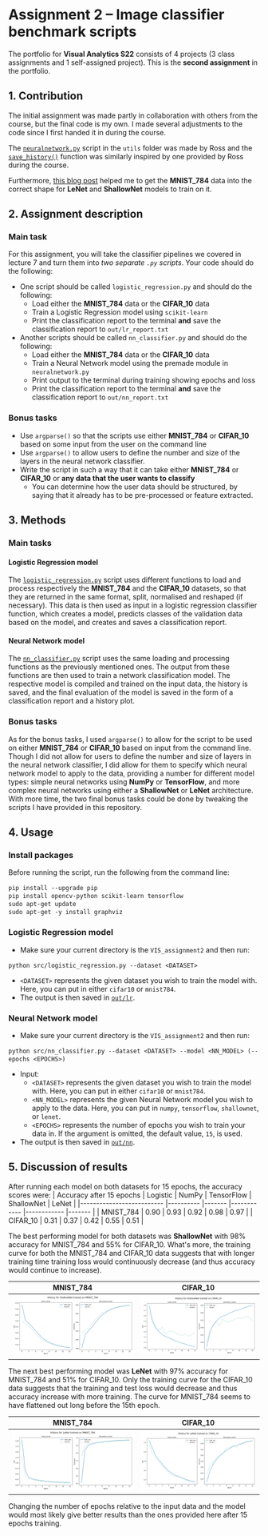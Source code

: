 # Assignment 2 – Image classifier benchmark scripts
The portfolio for __Visual Analytics S22__ consists of 4 projects (3 class assignments and 1 self-assigned project). This is the __second assignment__ in the portfolio.

## 1. Contribution
The initial assignment was made partly in collaboration with others from the course, but the final code is my own. I made several adjustments to the code since I first handed it in during the course.

The [`neuralnetwork.py`](https://github.com/agnesbn/VIS_assignment2/blob/main/utils/neuralnetwork.py) script in the `utils` folder was made by Ross and the [`save_history()`](https://github.com/agnesbn/VIS_assignment2/blob/e8f29b235d99b65eaf6a0c4d89936ca5b6608a74/src/nn_classifier.py#L83) function was similarly inspired by one provided by Ross during the course.

Furthermore, [this blog post](https://medium.com/mlearning-ai/lenet-and-mnist-handwritten-digit-classification-354f5646c590) helped me to get the **MNIST_784** data into the correct shape for **LeNet** and **ShallowNet** models to train on it.

## 2. Assignment description
### Main task
For this assignment, you will take the classifier pipelines we covered in lecture 7 and turn them into *two separate ```.py``` scripts*. Your code should do the following:

- One script should be called ```logistic_regression.py``` and should do the following:
  - Load either the **MNIST_784** data or the **CIFAR_10** data
  - Train a Logistic Regression model using ```scikit-learn```
  - Print the classification report to the terminal **and** save the classification report to ```out/lr_report.txt```
- Another scripts should be called ```nn_classifier.py``` and should do the following:
  - Load either the **MNIST_784** data or the **CIFAR_10** data
  - Train a Neural Network model using the premade module in ```neuralnetwork.py```
  - Print output to the terminal during training showing epochs and loss
  - Print the classification report to the terminal **and** save the classification report to ```out/nn_report.txt```

### Bonus tasks
- Use ```argparse()``` so that the scripts use either **MNIST_784** or **CIFAR_10** based on some input from the user on the command line
- Use ```argparse()``` to allow users to define the number and size of the layers in the neural network classifier.
- Write the script in such a way that it can take either **MNIST_784** or **CIFAR_10** or **any data that the user wants to classify**
  - You can determine how the user data should be structured, by saying that it already has to be pre-processed or feature extracted.


## 3. Methods
### Main tasks
#### Logistic Regression model
The [`logistic_regression.py`](https://github.com/agnesbn/VIS_assignment2/blob/main/src/logistic_regression.py) script uses different functions to load and process respectively the **MNIST_784** and the **CIFAR_10** datasets, so that they are returned in the same format, split, normalised and reshaped (if necessary). This data is then used as input in a logistic regression classifier function, which creates a model, predicts classes of the validation data based on the model, and creates and saves a classification report.

#### Neural Network model
The [`nn_classifier.py`](https://github.com/agnesbn/VIS_assignment2/blob/main/src/nn_classifier.py) script uses the same loading and processing functions as the previously mentioned ones. The output from these functions are then used to train a network classification model. The respective model is compiled and trained on the input data, the history is saved, and the final evaluation of the model is saved in the form of a classification report and a history plot.

### Bonus tasks
As for the bonus tasks, I used ```argparse()``` to allow for the script to be used on either **MNIST_784** or **CIFAR_10** based on input from the command line. Though I did not allow for users to define the number and size of layers in the neural network classifier, I did allow for them to specify which neural network model to apply to the data, providing a number for different model types: simple neural networks using **NumPy** or **TensorFlow**, and more complex neural networks using either a **ShallowNet** or **LeNet** architecture. With more time, the two final bonus tasks could be done by tweaking the scripts I have provided in this repository.

## 4. Usage
### Install packages
Before running the script, run the following from the command line:
```
pip install --upgrade pip
pip install opencv-python scikit-learn tensorflow
sudo apt-get update
sudo apt-get -y install graphviz
```

### Logistic Regression model
- Make sure your current directory is the `VIS_assignment2` and then run:
```
python src/logistic_regression.py --dataset <DATASET>
```
- `<DATASET>` represents the given dataset you wish to train the model with. Here, you can put in either `cifar10` or `mnist784`.
- The output is then saved in [`out/lr`](https://github.com/agnesbn/VIS_assignment2/tree/main/out/lr).

### Neural Network model
- Make sure your current directory is the `VIS_assignment2` and then run:
```
python src/nn_classifier.py --dataset <DATASET> --model <NN_MODEL> (--epochs <EPOCHS>)
```
- Input:
    - `<DATASET>` represents the given dataset you wish to train the model with. Here, you can put in either `cifar10` or `mnist784`.
    - `<NN_MODEL>` represents the given Neural Network model you wish to apply to the data. Here, you can put in `numpy`, `tensorflow`, `shallownet`, or `lenet`.
    - `<EPOCHS>` represents the number of epochs you wish to train your data in. If the argument is omitted, the default value, `15`, is used.
- The output is then saved in [`out/nn`](https://github.com/agnesbn/VIS_assignment2/tree/main/out/nn).

## 5. Discussion of results
After running each model on both datasets for 15 epochs, the accuracy scores were:
| Accuracy after 15 epochs 	| Logistic 	| NumPy 	| TensorFlow 	| ShallowNet 	| LeNet 	|
|--------------------------	|----------	|-------	|------------	|------------	|-------	|
| MNIST_784                	| 0.90     	| 0.93  	| 0.92       	| 0.98       	| 0.97  	|
| CIFAR_10                 	| 0.31     	| 0.37  	| 0.42       	| 0.55       	| 0.51  	|

The best performing model for both datasets was **ShallowNet** with 98% accuracy for MNIST_784 and 55% for CIFAR_10. What's more, the training curve for both the MNIST_784 and CIFAR_10 data suggests that with longer training time training loss would continuously decrease (and thus accuracy would continue to increase).

**MNIST_784**                            |  **CIFAR_10**
:---------------------------------------:|:---------------------------------------:
![](out/nn/nn_MNIST_784_sn_history.png)  |  ![](out/nn/nn_CIFAR_10_sn_history.png)

The next best performing model was **LeNet** with 97% accuracy for MNIST_784 and 51% for CIFAR_10. Only the training curve for the CIFAR_10 data suggests that the training and test loss would decrease and thus accuracy increase with more training. The curve for MNIST_784 seems to have flattened out long before the 15th epoch. 

**MNIST_784**                            |  **CIFAR_10**
:---------------------------------------:|:---------------------------------------:
![](out/nn/nn_MNIST_784_ln_history.png)  |  ![](out/nn/nn_CIFAR_10_ln_history.png)

Changing the number of epochs relative to the input data and the model would most likely give better results than the ones provided here after 15 epochs training.
